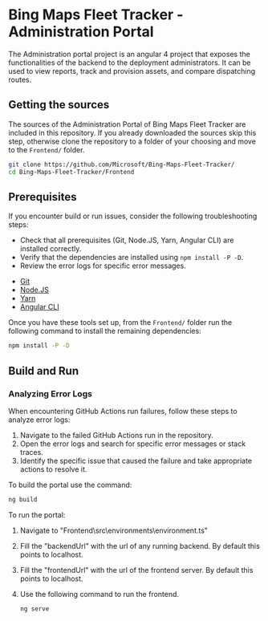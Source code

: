 # Bing Maps Fleet Tracker - Administration Portal

The Administration portal project is an angular 4 project that exposes the functionalities of the backend to the deployment administrators. It can be used to view reports, track and provision assets, and compare dispatching routes.

## Getting the sources

The sources of the Administration Portal of Bing Maps Fleet Tracker are included in this repository. If you already downloaded the sources skip this step, otherwise clone the repository to a folder of your choosing and move to the `Frontend/` folder.

``` Bash
git clone https://github.com/Microsoft/Bing-Maps-Fleet-Tracker/
cd Bing-Maps-Fleet-Tracker/Frontend
```

## Prerequisites

If you encounter build or run issues, consider the following troubleshooting steps:

- Check that all prerequisites (Git, Node.JS, Yarn, Angular CLI) are installed correctly.
- Verify that the dependencies are installed using `npm install -P -D`.
- Review the error logs for specific error messages.

* [Git](https://git-scm.com/)
* [Node.JS](https://nodejs.org/en/)
* [Yarn](https://yarnpkg.com/lang/en/docs/install/)
* [Angular CLI](https://github.com/angular/angular-cli#installation)

Once you have these tools set up, from the `Frontend/` folder run the following command to install the remaining dependencies:

``` Bash
npm install -P -D
```

## Build and Run

### Analyzing Error Logs

When encountering GitHub Actions run failures, follow these steps to analyze error logs:
1. Navigate to the failed GitHub Actions run in the repository.
2. Open the error logs and search for specific error messages or stack traces.
3. Identify the specific issue that caused the failure and take appropriate actions to resolve it.

To build the portal use the command:

``` Bash
ng build
```

To run the portal:

1. Navigate to "Frontend\src\environments\environment.ts"
2. Fill the "backendUrl" with the url of any running backend. By default this points to localhost.
3. Fill the "frontendUrl" with the url of the frontend server. By default this points to localhost.
4. Use the following command to run the frontend.

    ``` Bash
    ng serve
    ```